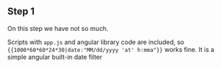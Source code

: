 ## Step 1

On this step we have not so much.

Scripts with `app.js` and angular library code are included, so `{{1000*60*60*24*30|date:"MM/dd/yyyy 'at' h:mma"}}` works fine. It is a simple angular built-in date filter